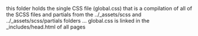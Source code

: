 this folder holds the single CSS file (global.css) that is a compilation of all of the SCSS files and partials from the ../_assets/scss and ../_assets/scss/partials folders ... global.css is linked in the _includes/head.html of all pages